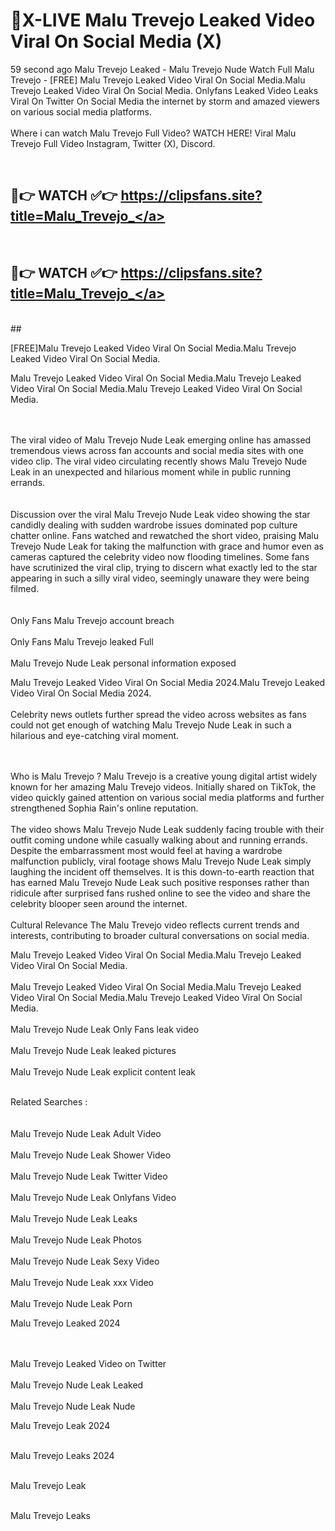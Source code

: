 # 🔴X-LIVE Malu Trevejo  Leaked Video Viral On Social Media (X)<br>


59 second ago Malu Trevejo  Leaked  - Malu Trevejo  Nude  Watch Full Malu Trevejo  - [FREE] Malu Trevejo  Leaked Video Viral On Social Media.Malu Trevejo  Leaked Video Viral On Social Media.   Onlyfans Leaked Video Leaks Viral On Twitter On Social Media the internet by storm and amazed viewers on various social media platforms. <br><br>
Where i can watch Malu Trevejo  Full Video? WATCH HERE! Viral Malu Trevejo  Full Video Instagram, Twitter (X), Discord. <br>


 <br>

##  🔴👉 WATCH ✅👉  <a href="https://clipsfans.site?title=Malu_Trevejo_&ref=git">https://clipsfans.site?title=Malu_Trevejo_</a> <br>
  <br>

##  🔴👉 WATCH ✅👉  <a href="https://clipsfans.site?title=Malu_Trevejo_&ref=git">https://clipsfans.site?title=Malu_Trevejo_</a> <br>
  <br>
  ##



[FREE]Malu Trevejo  Leaked Video Viral On Social Media.Malu Trevejo  Leaked Video Viral On Social Media. <br>

Malu Trevejo  Leaked Video Viral On Social Media.Malu Trevejo  Leaked Video Viral On Social Media.Malu Trevejo  Leaked Video Viral On Social Media. <br>


  <br>

  <br>
The viral video of Malu Trevejo  Nude Leak emerging online has amassed tremendous views across fan accounts and social media sites with one video clip. The viral video circulating recently shows Malu Trevejo  Nude Leak in an unexpected and hilarious moment while in public running errands.<br>
<br>


<br>
Discussion over the viral Malu Trevejo  Nude Leak video showing the star candidly dealing with sudden wardrobe issues dominated pop culture chatter online. Fans watched and rewatched the short video, praising Malu Trevejo  Nude Leak for taking the malfunction with grace and humor even as cameras captured the celebrity video now flooding timelines. Some fans have scrutinized the viral clip, trying to discern what exactly led to the star appearing in such a silly viral video, seemingly unaware they were being filmed.<br>
<br>
<br> 
Only Fans Malu Trevejo  account breach<br>
<br>
Only Fans Malu Trevejo  leaked Full <br>
<br>
Malu Trevejo  Nude Leak personal information exposed<br>

Malu Trevejo  Leaked Video Viral On Social Media 2024.Malu Trevejo  Leaked Video Viral On Social Media 2024. <br>
<br>
Celebrity news outlets further spread the video across websites as fans could not get enough of watching Malu Trevejo  Nude Leak in such a hilarious and eye-catching viral moment.<br>
<br>

<br>
Who is Malu Trevejo ? Malu Trevejo  is a creative young digital artist widely known for her amazing Malu Trevejo  videos. Initially shared on TikTok, the video quickly gained attention on various social media platforms and further strengthened Sophia Rain's online reputation.<br>
<br>
The video shows Malu Trevejo  Nude Leak suddenly facing trouble with their outfit coming undone while casually walking about and running errands. Despite the embarrassment most would feel at having a wardrobe malfunction publicly, viral footage shows Malu Trevejo  Nude Leak simply laughing the incident off themselves. It is this down-to-earth reaction that has earned Malu Trevejo  Nude Leak such positive responses rather than ridicule after surprised fans rushed online to see the video and share the celebrity blooper seen around the internet.<br>
<br>
Cultural Relevance The Malu Trevejo  video reflects current trends and interests, contributing to broader cultural conversations on social media.<br>

Malu Trevejo  Leaked Video Viral On Social Media.Malu Trevejo  Leaked Video Viral On Social Media.<br>
<br>
Malu Trevejo  Leaked Video Viral On Social Media.Malu Trevejo  Leaked Video Viral On Social Media.Malu Trevejo  Leaked Video Viral On Social Media.<br>
<br>
Malu Trevejo  Nude Leak Only Fans leak video<br>
<br>
Malu Trevejo  Nude Leak leaked pictures<br>
<br>
Malu Trevejo  Nude Leak explicit content leak<br>


<br>
Related Searches :<br>
<br>

<br>
Malu Trevejo  Nude Leak Adult Video<br>
<br>
Malu Trevejo  Nude Leak Shower Video<br>
<br>
Malu Trevejo  Nude Leak Twitter Video<br>
<br>
Malu Trevejo  Nude Leak Onlyfans Video<br>
<br>
Malu Trevejo  Nude Leak Leaks<br>
<br>
Malu Trevejo  Nude Leak Photos<br>

<br>
Malu Trevejo  Nude Leak Sexy Video<br>
<br>
Malu Trevejo  Nude Leak xxx Video<br>
<br>
Malu Trevejo  Nude Leak Porn<br>

Malu Trevejo   Leaked 2024 <br> <br>
<br>

Malu Trevejo  Leaked Video on Twitter <br>
<br>
Malu Trevejo  Nude Leak Leaked<br>
<br>
Malu Trevejo  Nude Leak Nude<br>


Malu Trevejo   Leak 2024 <br> <br>



Malu Trevejo   Leaks 2024 <br> <br>



 
Malu Trevejo   Leak<br> <br>



Malu Trevejo   Leaks<br> <br>





</p>




 



</p>











